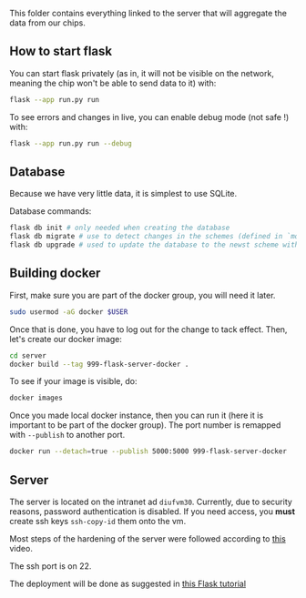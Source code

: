 This folder contains everything linked to the server that will aggregate the
data from our chips.

## How to start flask
You can start flask privately (as in, it will not be visible on the network, 
meaning the chip won't be able to send data to it) with:

```sh
flask --app run.py run
```

To see errors and changes in live, you can enable debug mode (not safe !) with:

```sh
flask --app run.py run --debug
```

## Database
Because we have very little data, it is simplest to use SQLite.

Database commands:

```sh
flask db init # only needed when creating the database
flask db migrate # use to detect changes in the schemes (defined in `models.py`)
flask db upgrade # used to update the database to the newst scheme without data loss.
```

## Building docker
First, make sure you are part of the docker group, you will need it later.

```sh
sudo usermod -aG docker $USER
```

Once that is done, you have to log out for the change to tack effect. 
Then, let's create our docker image:

```sh
cd server
docker build --tag 999-flask-server-docker .
```

To see if your image is visible, do:

```sh
docker images
```

Once you made local docker instance, then you can run it (here it is important
to be part of the docker group). The port number is remapped with `--publish` to 
another port.

```sh
docker run --detach=true --publish 5000:5000 999-flask-server-docker
```

## Server
The server is located on the intranet ad `diufvm30`. 
Currently, due to security reasons, password authentication is disabled.
If you need access, you **must** create ssh keys `ssh-copy-id` them onto the vm.

Most steps of the hardening of the server were followed according to 
[this](https://youtu.be/F-9KWQByeU0?si=kQfYqPrAL_dBl0qv) video.

The ssh port is on 22.

The deployment will be done as suggested in [this Flask tutorial](https://youtu.be/oQ5UfJqW5Jo?si=hQU07xT6giZJRb40)